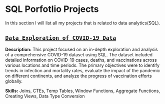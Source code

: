 # SQL Porfotlio Projects
In this section I will list all my projects that is related to data analytics(SQL).

## [`Data Exploration of COVID-19 Data`](https://github.com/yhwach04/Portfolio/blob/main/SQL/SQL%20-%20Data%20Exploration.sql)

**Description:** This project focused on an in-depth exploration and analysis of a comprehensive COVID-19 dataset using SQL. The dataset included detailed information on COVID-19 cases, deaths, and vaccinations across various locations and time periods. The primary objectives were to identify trends in infection and mortality rates, evaluate the impact of the pandemic on different continents, and analyze the progress of vaccination efforts globally.

**Skills:** Joins, CTEs, Temp Tables, Window Functions, Aggregate Functions, Creating Views, Data Type Conversion
